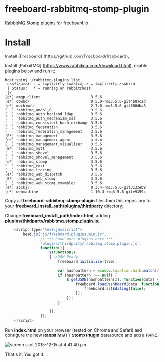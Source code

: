 # freeboard-rabbitmq-stomp-plugin

RabbitMQ Stomp plugins for freeboard.io

# Install

Install [Freeboard] (https://github.com/Freeboard/freeboard);

Install [RabbitMQ] (https://www.rabbitmq.com/download.html), enable plugins below and run it;

```
host:sbin$ ./rabbitmq-plugins list
 Configured: E = explicitly enabled; e = implicitly enabled
 | Status:   * = running on rabbit@host
 |/
[e*] amqp_client                       3.5.6
[e*] cowboy                            0.5.0-rmq3.5.6-git4b93c2d
[e*] mochiweb                          2.7.0-rmq3.5.6-git680dba8
[  ] rabbitmq_amqp1_0                  3.5.6
[  ] rabbitmq_auth_backend_ldap        3.5.6
[  ] rabbitmq_auth_mechanism_ssl       3.5.6
[  ] rabbitmq_consistent_hash_exchange 3.5.6
[  ] rabbitmq_federation               3.5.6
[  ] rabbitmq_federation_management    3.5.6
[E*] rabbitmq_management               3.5.6
[e*] rabbitmq_management_agent         3.5.6
[  ] rabbitmq_management_visualiser    3.5.6
[E*] rabbitmq_mqtt                     3.5.6
[  ] rabbitmq_shovel                   3.5.6
[  ] rabbitmq_shovel_management        3.5.6
[e*] rabbitmq_stomp                    3.5.6
[  ] rabbitmq_test                     3.5.6
[  ] rabbitmq_tracing                  3.5.6
[e*] rabbitmq_web_dispatch             3.5.6
[E*] rabbitmq_web_stomp                3.5.6
[  ] rabbitmq_web_stomp_examples       3.5.6
[e*] sockjs                            0.3.4-rmq3.5.6-git3132eb9
[e*] webmachine                        1.10.3-rmq3.5.6-gite9359c
```

Copy all **freeboard-rabbitmq-stomp-plugin** files from this repository to your **freeboard_install_path/plugins/thirdparty** directory;

Change **freeboard_install_path/index.html**, adding **plugins/thirdparty/rabbitmq.stomp.plugin.js**;

```javascript
    <script type="text/javascript">
        head.js("js/freeboard+plugins.min.js",
                // *** Load more plugins here ***
				"plugins/thirdparty/rabbitmq.stomp.plugin.js",              
                function(){
                    $(function()
                    { //DOM Ready
                        freeboard.initialize(true);

                        var hashpattern = window.location.hash.match(/(&|#)source=([^&]+)/);
                        if (hashpattern !== null) {
                            $.getJSON(hashpattern[2], function(data) {
                                freeboard.loadDashboard(data, function() {
                                    freeboard.setEditing(false);
                                });
                            });
                        }

                    });
                });
    </script>  
```
Run **index.html** on your browser (tested on Chrome and Safari) and configure the new **Rabbit MQTT Stomp Plugin** datasource and add a PANE.

![screen shot 2015-12-15 at 4 41 40 pm](https://cloud.githubusercontent.com/assets/1181358/11820357/2ce323b0-a34b-11e5-9914-55c939e81965.png)

That's it. You got it.
